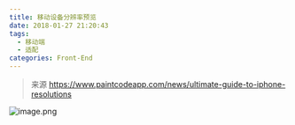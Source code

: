 ```yaml
---
title: 移动设备分辨率预览
date: 2018-01-27 21:20:43
tags: 
  - 移动端
  - 适配
categories: Front-End
---
```


> 来源 https://www.paintcodeapp.com/news/ultimate-guide-to-iphone-resolutions

![image.png](http://upload-images.jianshu.io/upload_images/1480597-006d909cb0d4729c.png?imageMogr2/auto-orient/strip%7CimageView2/2/w/1240)
